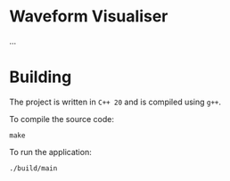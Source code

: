 # Waveform Visualiser

...

# Building
The project is written in `C++ 20` and is compiled using `g++`. 

To compile the source code:
```
make
```

To run the application:
```
./build/main
```

